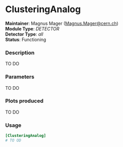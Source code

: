 # ClusteringAnalog
**Maintainer**: Magnus Mager (<Magnus.Mager@cern.ch>)  
**Module Type**: *DETECTOR*  
**Detector Type**: *all*  
**Status**: Functioning

### Description
TO DO

### Parameters
TO DO

### Plots produced
TO DO

### Usage
```toml
[ClusteringAnalog]
# TO OD
```
